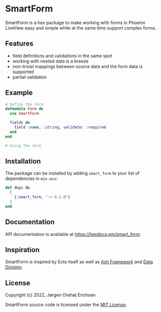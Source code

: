 # SmartForm

SmartForm is a hex package to make working with forms in Phoenix LiveView easy and simple while at the same time support complex forms.

## Features

* field definitions and validations in the same spot
* working with nested data is a breeze
* non-trivial mappings between source data and the form data is supported
* partial validation

## Example

```elixir
# Define the form
defmodule Form do
  use SmartForm

  fields do
    field :name, :string, validate: :required
  end
end

# Using the form
```

## Installation

The package can be installed by adding `smart_form` to your list of dependencies in `mix.exs`:

```elixir
def deps do
  [
    {:smart_form, "~> 0.1.0"}
  ]
end
```

## Documentation

API documentation is available at <https://hexdocs.pm/smart_form>.

## Inspiration

SmartForm is inspired by Ecto itself as well as [Ash Framework](https://www.ash-hq.org/) and [Data Division](https://github.com/pragdave/data_division).

## License

Copyright (c) 2022, Jørgen Orehøj Erichsen

SmartForm source code is licensed under the [MIT License](LICENSE).
